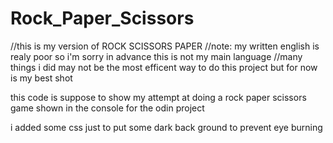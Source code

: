 # Rock_Paper_Scissors

//this is my version of ROCK SCISSORS PAPER
//note: my written english is realy poor so i'm sorry in advance this is not my main language
//many things i did may not be the most efficent way to do this project but for now is my best shot

this code is suppose to show my attempt at doing a rock paper scissors game shown in the console
for the odin project

i added some css just to put some dark back ground to prevent eye burning